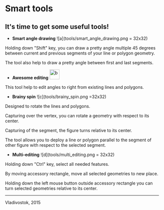 # Smart tools

## It's time to get some useful tools!

* **Smart angle drawing** ![a](tools/smart_angle_drawing.png = 32x32)

 Holding down "Shift" key, you can draw a 
pretty angle multiple 45 degrees between current and previous segments of your line or polygon geometry.

 The tool also help to draw a pretty angle between first and last segments.

* **Awesome editing** <img src="tools/awesome_editing.png" width="32" alt="b">

 This tool help to edit angles to right from existing lines and polygons.

* **Brainy spin** ![c](tools/brainy_spin.png =32x32)

 Designed to rotate the lines and polygons.

 Capturing over the vertex, you can rotate a geometry with respect to its center.

 Capturing of the segment, the figure turns relative to its center.

 The tool allows you to deploy a line or polygon parallel to the segment of other figure with respect to the selected segment.

* **Multi-editing** ![d](tools/multi_editing.png = 32x32)

 Holding down "Ctrl" key, select all needed features.

 By moving accessory rectangle, move all selected geometries to new place.

 Holding down the left mouse button outside accessory rectangle you can turn selected geometries relative to its center.

-----------------
Vladivostok, 2015

